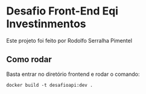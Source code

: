 # Desafio Front-End Eqi Investinmentos

Este projeto foi feito por Rodolfo Serralha Pimentel

## Como rodar

Basta entrar no diretório frontend e rodar o comando:

```
docker build -t desafioapi:dev .
```
